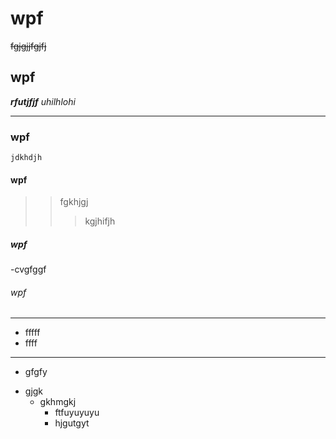 # wpf 
~~fgjgjjfgjfj~~
## wpf 
***rfutjfjf***
_uhilhlohi_
______________
### wpf 
```jdkhdjh```
#### wpf
>>fgkhjgj 
>>>kgjhifjh
##### wpf
-cvgfggf
###### wpf
_______
- fffff
- ffff
_______
+ gfgfy
* gjgk
    - gkhmgkj
        - ftfuyuyuyu   
        - hjgutgyt
